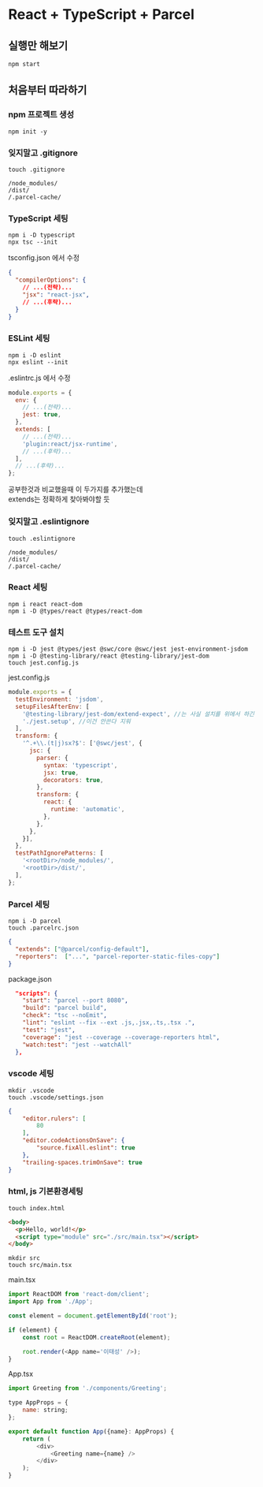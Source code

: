 # React + TypeScript + Parcel

## 실행만 해보기

```shell
npm start  
```

## 처음부터 따라하기

### npm 프로젝트 생성

```shell
npm init -y  
```

### 잊지말고 .gitignore

```shell
touch .gitignore
```

```.gitignore
/node_modules/
/dist/
/.parcel-cache/
```

### TypeScript 세팅

```shell
npm i -D typescript  
npx tsc --init  
```

tsconfig.json 에서 수정

```json
{
  "compilerOptions": {
    // ...(전략)...
    "jsx": "react-jsx",
    // ...(후략)...
  }
}
```

### ESLint 세팅

```shell
npm i -D eslint  
npx eslint --init
```

.eslintrc.js 에서 수정

```js
module.exports = {
  env: {
    // ...(전략)...
    jest: true,
  },
  extends: [
    // ...(전략)...
    'plugin:react/jsx-runtime',
    // ...(후략)...
  ],
  // ...(후략)...
};
```

공부한것과 비교했을때 이 두가지를 추가했는데  
extends는 정확하게 찾아봐야할 듯  

### 잊지말고 .eslintignore

```shell
touch .eslintignore
```

```.eslintignore
/node_modules/
/dist/
/.parcel-cache/
```

### React 세팅

```shell
npm i react react-dom  
npm i -D @types/react @types/react-dom
```

### 테스트 도구 설치

```shell
npm i -D jest @types/jest @swc/core @swc/jest jest-environment-jsdom 
npm i -D @testing-library/react @testing-library/jest-dom  
touch jest.config.js
```


jest.config.js


```js
module.exports = {
  testEnvironment: 'jsdom',
  setupFilesAfterEnv: [
    '@testing-library/jest-dom/extend-expect', //는 사실 설치를 위에서 하긴 함
    './jest.setup', //이건 안쓴다 지워
  ],
  transform: {
    '^.+\\.(t|j)sx?$': ['@swc/jest', {
      jsc: {
        parser: {
          syntax: 'typescript',
          jsx: true,
          decorators: true,
        },
        transform: {
          react: {
            runtime: 'automatic',
          },
        },
      },
    }],
  },
  testPathIgnorePatterns: [
    '<rootDir>/node_modules/',
    '<rootDir>/dist/',
  ],
};
```

### Parcel 세팅

```shell
npm i -D parcel
touch .parcelrc.json
```

```json
{
  "extends": ["@parcel/config-default"],
  "reporters":  ["...", "parcel-reporter-static-files-copy"]
}
```

package.json

```json
  "scripts": {
    "start": "parcel --port 8080",
    "build": "parcel build", 
    "check": "tsc --noEmit", 
    "lint": "eslint --fix --ext .js,.jsx,.ts,.tsx .",
    "test": "jest",
    "coverage": "jest --coverage --coverage-reporters html",
    "watch:test": "jest --watchAll"
  },
```

### vscode 세팅

```shell
mkdir .vscode  
touch .vscode/settings.json  
```

```json
{
    "editor.rulers": [
        80
    ],
    "editor.codeActionsOnSave": {
        "source.fixAll.eslint": true
    },
    "trailing-spaces.trimOnSave": true
}
```

### html, js 기본환경세팅

```shell
touch index.html
```

```html
<body>
  <p>Hello, world!</p>
  <script type="module" src="./src/main.tsx"></script>
</body>
```

```shell
mkdir src
touch src/main.tsx
```

main.tsx

```js
import ReactDOM from 'react-dom/client';
import App from './App';

const element = document.getElementById('root');

if (element) {
	const root = ReactDOM.createRoot(element);

	root.render(<App name='이태성' />);
}
```

App.tsx

```js
import Greeting from './components/Greeting';

type AppProps = {
	name: string;
};

export default function App({name}: AppProps) {
	return (
		<div>
			<Greeting name={name} />
		</div>
	);
}
```
